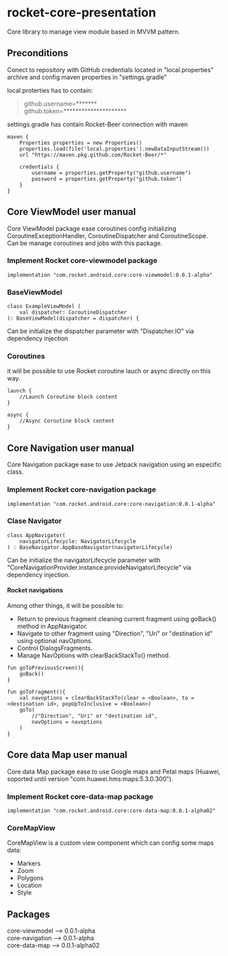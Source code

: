 # rocket-core-presentation

Core library to manage view module based in MVVM pattern.

## Preconditions
Conect to repository with GitHub credentials located in "local.properties" archive and config maven properties in "settings.gradle"

local.proterties has to contain:
> github.username=*******  
> github.token=*********************

settings.gradle has contain Rocket-Beer connection with maven
~~~
maven {  
    Properties properties = new Properties()  
    properties.load(file('local.properties').newDataInputStream())  
    url "https://maven.pkg.github.com/Rocket-Beer/*"  
    
    credentials {  
        username = properties.getProperty("github.username")  
        password = properties.getProperty("github.token")  
    }  
}
~~~

## Core ViewModel user manual
Core ViewModel package ease coroutines config initializing CoroutineExceptionHandler, CoroutineDispatcher and CoroutineScope.  
Can be manage coroutines and jobs with this package.

### Implement Rocket core-viewmodel package
~~~
implementation "com.rocket.android.core:core-viewmodel:0.0.1-alpha"
~~~

### BaseViewModel
~~~
class ExampleViewModel (
    val dispatcher: CoroutineDispatcher
): BaseViewModel(dispatcher = dispatcher) {
~~~
Can be initialize the dispatcher parameter with "Dispatcher.IO" via dependency injection

### Coroutines
it will be possible to use Rocket coroutine lauch or async directly on this way.
~~~
launch {
    //Launch Coroutine block content
}
~~~
~~~
async {
    //Async Coroutine block content
}
~~~

## Core Navigation user manual
Core Navigation package ease to use Jetpack navigation using an especific class.

### Implement Rocket core-navigation package
~~~
implementation "com.rocket.android.core:core-navigation:0.0.1-alpha"
~~~

### Clase Navigator
~~~
class AppNavigator(
    navigatorLifecycle: NavigatorLifecycle
) : BaseNavigator.AppBaseNavigator(navigatorLifecycle)
~~~
Can be initialize the navigatorLifecycle parameter with "CoreNavigationProvider.instance.provideNavigatorLifecycle" via dependency injection.

#### Rocket navigations
Among other things, it will be possible to:
* Return to previous fragment cleaning current fragment using goBack() method in AppNavigator.
* Navigate to other fragment using "Direction", "Uri" or "destination id" using optional navOptions.
* Control DialogsFragments.
* Manage NavOptions with clearBackStackTo() method.
~~~
fun goToPreviousScreen(){
    goBack()
}
~~~
~~~
fun goToFragment(){
    val navoptions = clearBackStackTo(clear = <Boolean>, to = <destination id>, popUpToInclusive = <Boolean>)
    goTo(
        //"Direction", "Uri" or "destination id",
        navOptions = navoptions
    )
}
~~~

## Core data Map user manual
Core data Map package ease to use Google maps and Petal maps (Huawei, soported until version "com.huawei.hms:maps:5.3.0.300").

### Implement Rocket core-data-map package
~~~
implementation "com.rocket.android.core:core-data-map:0.0.1-alpha02"
~~~

### CoreMapView
CoreMapView is a custom view component which can config some maps data:
* Markers
* Zoom
* Polygons
* Location
* Style

## Packages
core-viewmodel --> 0.0.1-alpha  
core-navigation --> 0.0.1-alpha  
core-data-map --> 0.0.1-alpha02  
